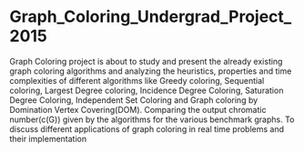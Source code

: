 # Graph_Coloring_Undergrad_Project_2015
Graph Coloring project is about to study and present the already existing graph coloring algorithms and analyzing the heuristics, properties and time complexities of different algorithms like Greedy coloring, Sequential coloring, Largest Degree coloring, Incidence Degree Coloring, Saturation Degree Coloring, Independent Set Coloring and Graph coloring by Domination Vertex Covering(DOM). Comparing the output chromatic number(c(G)) given by the algorithms for the various benchmark graphs. To discuss different applications of graph coloring in real time problems and their implementation
